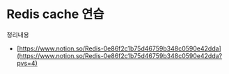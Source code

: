 # Redis cache 연습
정리내용
- [https://www.notion.so/Redis-0e86f2c1b75d46759b348c0590e42dda](https://www.notion.so/Redis-0e86f2c1b75d46759b348c0590e42dda?pvs=4)

